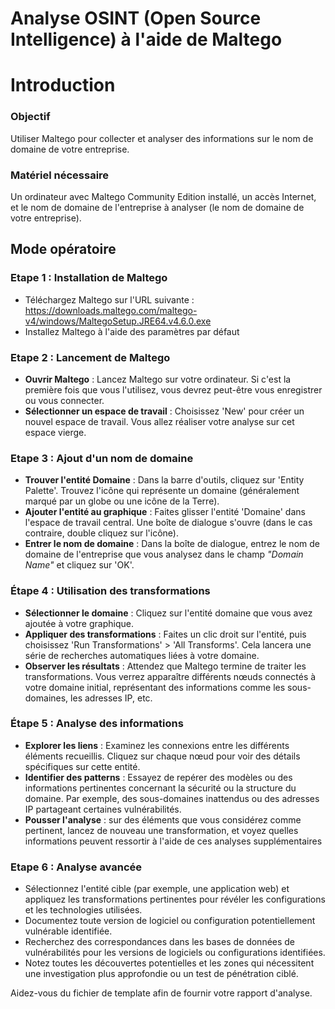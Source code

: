 # Analyse OSINT (Open Source Intelligence) à l'aide de Maltego

# Introduction

### Objectif

Utiliser Maltego pour collecter et analyser des informations sur le nom de domaine de votre entreprise.

### Matériel nécessaire

Un ordinateur avec Maltego Community Edition installé, un accès Internet, et le nom de domaine de l'entreprise à analyser (le nom de domaine de votre entreprise).

## Mode opératoire

### Etape 1 : Installation de Maltego

* Téléchargez Maltego sur l'URL suivante : https://downloads.maltego.com/maltego-v4/windows/MaltegoSetup.JRE64.v4.6.0.exe
* Installez Maltego à l'aide des paramètres par défaut

### Etape 2 : Lancement de Maltego

* **Ouvrir Maltego** : Lancez Maltego sur votre ordinateur. Si c'est la première fois que vous l'utilisez, vous devrez peut-être vous enregistrer ou vous connecter.
* **Sélectionner un espace de travail** : Choisissez 'New' pour créer un nouvel espace de travail. Vous allez réaliser votre analyse sur cet espace vierge.

### Etape 3 : Ajout d'un nom de domaine

* **Trouver l'entité Domaine** : Dans la barre d'outils, cliquez sur 'Entity Palette'. Trouvez l'icône qui représente un domaine (généralement marqué par un globe ou une icône de la Terre).
* **Ajouter l'entité au graphique** : Faites glisser l'entité 'Domaine' dans l'espace de travail central. Une boîte de dialogue s'ouvre (dans le cas contraire, double cliquez sur l'icône).
* **Entrer le nom de domaine** : Dans la boîte de dialogue, entrez le nom de domaine de l'entreprise que vous analysez dans le champ *"Domain Name"* et cliquez sur 'OK'.

###  Étape 4 : Utilisation des transformations

* **Sélectionner le domaine** : Cliquez sur l'entité domaine que vous avez ajoutée à votre graphique.
* **Appliquer des transformations** : Faites un clic droit sur l'entité, puis choisissez 'Run Transformations' > 'All Transforms'. Cela lancera une série de recherches automatiques liées à votre domaine.
* **Observer les résultats** : Attendez que Maltego termine de traiter les transformations. Vous verrez apparaître différents nœuds connectés à votre domaine initial, représentant des informations comme les sous-domaines, les adresses IP, etc.

### Étape 5 : Analyse des informations

* **Explorer les liens** : Examinez les connexions entre les différents éléments recueillis. Cliquez sur chaque nœud pour voir des détails spécifiques sur cette entité.
* **Identifier des patterns** : Essayez de repérer des modèles ou des informations pertinentes concernant la sécurité ou la structure du domaine. Par exemple, des sous-domaines inattendus ou des adresses IP partageant certaines vulnérabilités.
* **Pousser l'analyse** : sur des éléments que vous considérez comme pertinent, lancez de nouveau une transformation, et voyez quelles informations peuvent ressortir à l'aide de ces analyses supplémentaires

### Etape 6 : Analyse avancée
* Sélectionnez l'entité cible (par exemple, une application web) et appliquez les transformations pertinentes pour révéler les configurations et les technologies utilisées.
* Documentez toute version de logiciel ou configuration potentiellement vulnérable identifiée.
* Recherchez des correspondances dans les bases de données de vulnérabilités pour les versions de logiciels ou configurations identifiées.
* Notez toutes les découvertes potentielles et les zones qui nécessitent une investigation plus approfondie ou un test de pénétration ciblé.

Aidez-vous du fichier de template afin de fournir votre rapport d'analyse.
